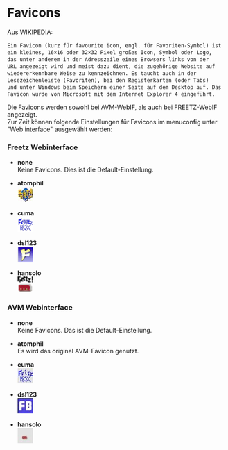 # Favicons

Aus WIKIPEDIA:
```
Ein Favicon (kurz für favourite icon, engl. für Favoriten-Symbol) ist
ein kleines, 16×16 oder 32×32 Pixel großes Icon, Symbol oder Logo,
das unter anderem in der Adresszeile eines Browsers links von der
URL angezeigt wird und meist dazu dient, die zugehörige Website auf
wiedererkennbare Weise zu kennzeichnen. Es taucht auch in der
Lesezeichenleiste (Favoriten), bei den Registerkarten (oder Tabs)
und unter Windows beim Speichern einer Seite auf dem Desktop auf. Das
Favicon wurde von Microsoft mit dem Internet Explorer 4 eingeführt.
```
Die Favicons werden sowohl bei AVM-WebIF, als auch bei FREETZ-WebIF angezeigt.<br>
Zur Zeit können folgende Einstellungen für Favicons im menuconfig unter "Web interface" ausgewählt werden:

### Freetz Webinterface

 * **none**<br>
   Keine Favicons. Dies ist die Default-Einstellung.

 * **atomphil**<br>
   [![Favicon atomphil](../screenshots/000-FAV_mod-atomphil_md.jpg)](../screenshots/000-FAV_mod-atomphil.jpg)

 * **cuma**<br>
   [![Favicon cuma](../screenshots/000-FAV_mod-cuma_md.png)](../screenshots/000-FAV_mod-cuma.png)

 * **dsl123**<br>
   [![Favicon dsl123](../screenshots/000-FAV_mod-dsl123_md.png)](../screenshots/000-FAV_mod-dsl123.png)

 * **hansolo**<br>
   [![Favicon hansolo](../screenshots/000-FAV_mod-hansolo_md.png)](../screenshots/000-FAV_mod-hansolo.png)

### AVM Webinterface

 * **none**<br>
   Keine Favicons. Das ist die Default-Einstellung.

 * **atomphil**<br>
   Es wird das original AVM-Favicon genutzt.

 * **cuma**<br>
   [![AVMicon cuma](../screenshots/000-FAV_avm-cuma_md.jpg)](../screenshots/000-FAV_avm-cuma.jpg)

 * **dsl123**<br>
   [![AVMicon dsl123](../screenshots/000-FAV_avm-dsl123_md.jpg)](../screenshots/000-FAV_avm-dsl123.jpg)

 * **hansolo**<br>
   [![AVMicon hansolo](../screenshots/000-FAV_avm-hansolo_md.jpg)](../screenshots/000-FAV_avm-hansolo.jpg)

<br>
